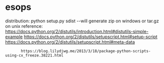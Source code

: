 # esops
distribution: python setup.py sdist
--will generate zip on windows or tar.gz on unix
reference: https://docs.python.org/2/distutils/introduction.html#distutils-simple-example
           https://docs.python.org/2/distutils/setupscript.html#setup-script
           https://docs.python.org/2/distutils/setupscript.html#meta-data

           https://blog.lilydjwg.me/2013/3/18/package-python-scripts-using-cx_freeze.38221.html